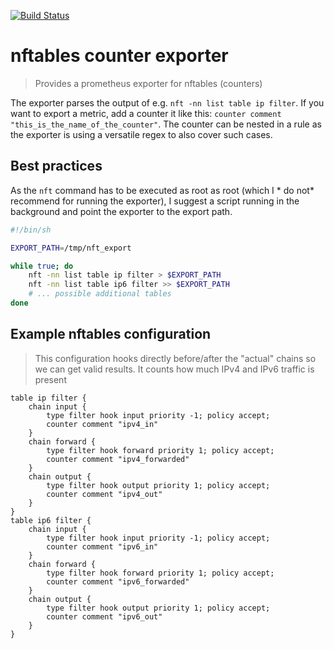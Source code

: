 [![Build Status](https://cloud.drone.io/api/badges/xvzf/nftables_counter_exporter/status.svg)](https://cloud.drone.io/xvzf/nftables_counter_exporter)

# nftables counter exporter
> Provides a prometheus exporter for nftables (counters)

The exporter parses the output of e.g. `nft -nn list table ip filter`.
If you want to export a metric, add a counter it like this: `counter comment "this_is_the_name_of_the_counter"`.
The counter can be nested in a rule as the exporter is using a versatile regex to also cover such cases.


## Best practices
As the `nft` command has to be executed as root as root (which I * do not* recommend for running the exporter), I suggest a script running in the background and point the exporter to the export path.
```sh
#!/bin/sh

EXPORT_PATH=/tmp/nft_export

while true; do
    nft -nn list table ip filter > $EXPORT_PATH
    nft -nn list table ip6 filter >> $EXPORT_PATH
    # ... possible additional tables
done
```

## Example nftables configuration
> This configuration hooks directly before/after the "actual" chains so we can get valid results. It counts how much IPv4 and IPv6 traffic is present

```
table ip filter {
    chain input {
        type filter hook input priority -1; policy accept;
        counter comment "ipv4_in"
    }
    chain forward {
        type filter hook forward priority 1; policy accept;
        counter comment "ipv4_forwarded"
    }
    chain output {
        type filter hook output priority 1; policy accept;
        counter comment "ipv4_out"
    }
}
table ip6 filter {
    chain input {
        type filter hook input priority -1; policy accept;
        counter comment "ipv6_in"
    }
    chain forward {
        type filter hook forward priority 1; policy accept;
        counter comment "ipv6_forwarded"
    }
    chain output {
        type filter hook output priority 1; policy accept;
        counter comment "ipv6_out"
    }
}
```